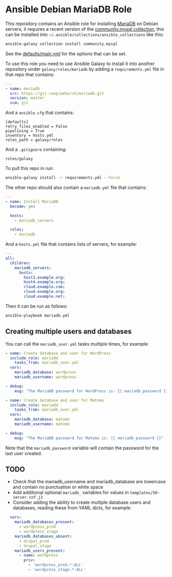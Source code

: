 # Ansible Debian MariaDB Role 

This repository contains an Ansible role for installing [MariaDB](https://mariadb.org/) on Debian servers, it requires a recent version of the [community.mysql collection](https://docs.ansible.com/ansible/latest/collections/community/mysql/), this can be installed into `~/.ansible/collections/ansible_collections` like this:

```bash
ansible-galaxy collection install community.mysql
```

See the [defaults/main.yml](defaults/main.yml) for the options that can be set.

To use this role you need to use Ansible Galaxy to install it into another repository under `galaxy/roles/mariadb` by adding a `requirements.yml` file in that repo that contains:

```yml
---
- name: mariadb
  src: https://git.coop/webarch/mariadb.git
  version: master
  scm: git
```

And a `ansible.cfg` that contains:

```
[defaults]
retry_files_enabled = False
pipelining = True
inventory = hosts.yml
roles_path = galaxy/roles

```

And a `.gitignore` containing:

```
roles/galaxy
```

To pull this repo in run:

```bash
ansible-galaxy install -r requirements.yml --force 
```

The other repo should also contain a `mariadb.yml` file that contains:

```yml
---
- name: Install MariaDB
  become: yes

  hosts:
    - mariadb_servers

  roles:
    - mariadb
```

And a `hosts.yml` file that contains lists of servers, for example:

```yml
---
all:
  children:
    mariadb_servers:
      hosts:
        host3.example.org:
        host4.example.org:
        cloud.example.com:
        cloud.example.org:
        cloud.example.net:
```

Then it can be run as follows:

```bash
ansible-playbook mariadb.yml 
```

## Creating multiple users and databases

You can call the `mariadb_user.yml` tasks multiple times, for example:

```yml
- name: Create database and user for WordPress
  include_role: mariadd
    tasks_from: mariadb_user.yml
  vars: 
    mariadb_database: wordpress
    mariadb_username: wordpress

- debug:
    msg: "The MariaDB password for WordPress is: {{ mariadb_password }}"

- name: Create database and user for Matomo
  include_role: mariadd
    tasks_from: mariadb_user.yml
  vars:
    mariadb_database: matomo
    mariadb_username: matomo

- debug:
    msg: "The MariaDB password for Matomo is: {{ mariadb_password }}"
```

Note that the `mariadb_password` variable will contain the password for
the last user created.

## TODO

* Check that the mariadb_username and mariadb_database are lowercase and contain no punctuation or white space 
* Add additional optional `mariadb_` variables for values in `templates/50-server.cnf.j2`
* Consider adding the ability to create multiple database users and databases, reading these from YAML dicts, for example:
```yml
  vars:
    mariadb_databases_present:
      - wordpress_prod
      - wordpress_stage
    mariadb_databases_absent:
      - drupal_prod
      - drupal_stage
    mariadb_users_present:
      - name: wordpress
        priv:
          - 'wordpress_prod.*:ALL'
          - 'wordpress_stage.*:ALL'
      
```
